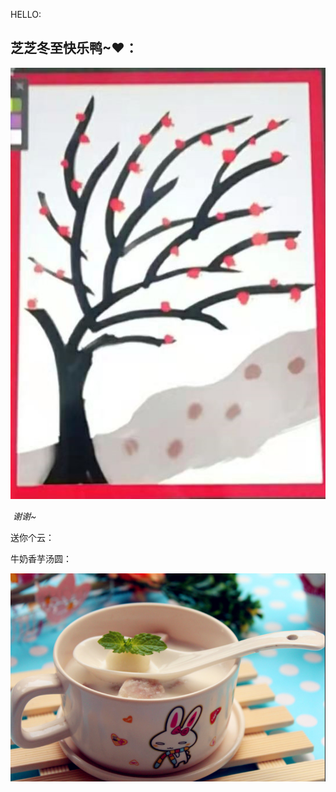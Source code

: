 HELLO:

## 芝芝冬至快乐鸭~❤：

![image-20201228233610367](image-20201228233610367.png)

​                                                  *谢谢~*



送你个云：

牛奶香芋汤圆：

![tangyuan](tangyuan.png)

